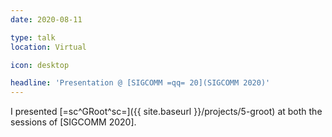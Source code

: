 ```yaml
---
date: 2020-08-11

type: talk
location: Virtual

icon: desktop

headline: 'Presentation @ [SIGCOMM =qq= 20](SIGCOMM 2020)'
---
```


I presented [=sc^GRoot^sc=]({{ site.baseurl }}/projects/5-groot) at both the sessions of [SIGCOMM 2020].